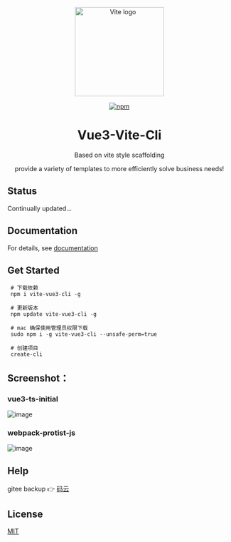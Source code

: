 <p align="center">
      <a href="https://vitejs.dev" target="_blank" rel="noopener noreferrer">
               <img width="200" src="https://vitejs.dev/logo.svg" alt="Vite logo">
      </a>
</p>

<p align="center">
    <a href="https://www.npmjs.com/package/vite-vue3-cli">
        <img src="https://img.shields.io/badge/version-0.0.10-brightgreen.svg" alt="npm">
    </a>
</p>

<h1 align="center">Vue3-Vite-Cli</h1>
<p align="center">Based on vite style scaffolding</p>
<p align="center">provide a variety of templates to more efficiently solve business needs!</p>

## Status 

Continually updated...

## Documentation
For details, see <a href="https://wushijiang.cn/vue3-vite-cli/"> documentation </a>  

## Get Started

```
 # 下载依赖
 npm i vite-vue3-cli -g

 # 更新版本
 npm update vite-vue3-cli -g

 # mac 确保使用管理员权限下载
 sudo npm i -g vite-vue3-cli --unsafe-perm=true 
 
 # 创建项目
 create-cli 
```

## Screenshot：  

### vue3-ts-initial

![image](https://user-images.githubusercontent.com/38801556/115701761-b01e5100-a39a-11eb-856c-f4f1b02d8c2c.png)

### webpack-protist-js

![image](https://user-images.githubusercontent.com/38801556/164145946-a802d51b-c537-41a8-8ae6-7b560a19dd9e.png)


## Help
 
 gitee backup 👉 <a href="https://gitee.com/wushijiang13/vue3-vite-cli">码云</a>  

## License

<a href="https://github.com/wushijiang13/vue3-vite-cli/blob/master/LICENSE">MIT</a>
